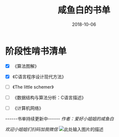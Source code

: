 ﻿---
title: '咸鱼白的书单'
date: 2018-10-06 
tags: [书单]
---
# **阶段性啃书清单**
- [x] 《算法图解》
- [x] 《C语言程序设计现代方法》
- [ ] 《The little schemer》
- [ ] 《数据结构与算法分析：C语言描述》
- [ ] 《计算机网络》


  <!--more-->
------书单持续更新中------
*作者：爱好小姐姐的咸鱼白*

*欢迎小姐姐们扫码加我微信*
![此处输入图片的描述][2]

  [2]: http://xclwt-blog-image.oss-cn-hangzhou.aliyuncs.com/18-10-1/80219838.jpg



